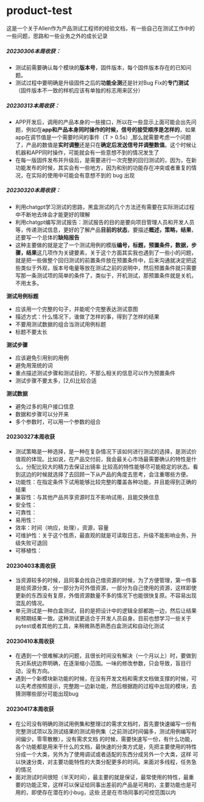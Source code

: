 # product-test
这是一个关于Allen作为产品测试工程师的经验文档，有一些自己在测试工作中的一些问题，思路和一些业务之外的成长记录


##### 20230306本周收获：
- 测试前需要确认每个模块的**版本号**，固件版本，每个固件版本存在的已知问题。
- 测试过程中要明确是升级固件之后的**功能全测**还是针对Bug Fix的**专门测试**（固件版本不一致的样机应该有单独的标志用来区分）


##### 20230313本周收获：
- APP开发后，调用的产品本身的一些接口，所以在一些显示上面可能会出先问题，例如在**app和产品本身同时操作的时候，信号的接受顺序是怎样的**，如果app在调节值是一个需要时间的事件（T > 0.5s）,那么就需要考虑一个问题了，产品的数值是**实时调整**还是只在**确定后发送信号并调整数值**。这个时候让机器和APP同时操作，可能就会有一些意想不到的情况发生了
- 在每一版固件发布并升级后，是需要进行一次完整的回归测试的，因为，在新功能发布的时候，其实会有一些地方，因为和别的功能存在冲突或者重复的情况，在实际的使用中可能会有意想不到的
 bug 出现
 
 
##### 20230320本周收获：
- 利用chatgpt学习测试的思路，黑盒测试的几个方法还有需要在实际测试过程中不断地去体会才能更好的理解
- 利用chatgpt编写测试报告：测试报告的目的是要向项目管理人员和开发人员等，传递测试信息，更好的了解产品**目前的状态**，要描述**概述，策略，结果**，还要写一个总体的**缺陷报告**
- 这种主要做的就是定了一个测试用例的模版**编号，标题，预置条件，数据，步骤，结果**这几项作为关键要素，关于这个方面其实我也遇到了一些小的问题，就是把一些做整个回归测试的前置条件放在预置条件中，后来沟通就决定把这些类似于外观，版本号电量等放在测试之前的说明中，然后预置条件就只需要写那一条测试项的简单的条件了，类似于，开机测试，那预置条件就是关机，不用太多。

**测试用例标题**
- 应该用一个完整的句子，并能呢个完整表达测试意图
- 描述方式：什么情况下，谁做了怎样的事，得到了怎样的结果
- 不要用测试数据的组合当测试用例标题
- 标题不要太长

**测试步骤**
- 应该避免引用别的用例
- 避免用笼统的词
- 重点描述测试步骤和测试目的，不那么相关的信息可以作为预置条件
- 测试步骤不要太多，[2,6]比较合适

**测试数据**
- 避免过多的用户接口信息
- 数据和步骤可以分开来
- 多个参数时，可以用一个参数的组合


#### 20230327本周收获
- 测试策略是一种选择，是一种在复杂情况下该如何进行测试的选择，是测试价值观的体现。比如说，在产品交付前，我会最关心市场最需要确认的特性是什么，分配比较大的精力去保证出镜率
比较高的特性能够尽可能稳定的状态。看到这边的时候就选择了去回顾一下从产品的角度去思考，会注重哪些方便。
- 功能性：在指定条件下试用能够比较完整的覆盖各种功能，并且能得到正确的结果
- 兼容性：与其他产品共享资源时互不影响试用，且能交换信息
- 安全性：
- 可靠性：
- 易用性：
- 效率：时间（响应，处理），资源，容量
- 可维护性：关于这个性质，最直观的就是可读取日志，升级不能影响业务，升级失败可退回
- 可移植性：


#### 20230403本周收获
- 当资源较多的时候，且同事会找自己借资源的时候，为了方便管理，第一件事是给资源分类，分一部分为可外借资源，一部分为自己使用的资源，这样即使更新的东西没有复原，外借资源数量不多的情况下也能很快复原。不容易出现混乱的情况。
- 单元测试是一种白盒测试，目的是把设计中的逻辑全部都跑一边，然后让结果和预期结果一致。这种测试更适合于开发人员自身。目前也想学习一些关于pytest或者其他的工具，来稍微熟悉熟悉白盒测试和自动化测试


#### 20230410本周收获
- 在遇到一个很难解决的问题，且很长时间没有解决（一个月以上）时，要做到先对系统边界明确，在逐渐缩小范围。一味的修改参数，只会导致，盲目行动，没有方向。
- 遇到一个新模块新功能的时候，在没有开发文档和需求文档做支撑的时候，可以先考虑按照提示，完整跑一边新功能，然后根据跑的过程中出现的模块，去猜测哪些部分可能出现bug

#### 20230417本周收获
- 在公司没有明确的测试用例集和整理过的需求文档时，首先要快速编写一份有完整测试项以及测试结果的测试用例集（之前测试时间偏多，测试用例编写时间偏少，零零散散），没有需求文档
的时候，需要快速写一份，有什么功能，各个功能都是用来干什么的文档，最快速的分类方式是，先把主要使用的特性分成一个大类，另外为了使用调试或者适配的东西分成另外一个大类，这样
可以快速分类，对主要功能特性的大类分配更多的时间。来面对多线程，任务急的情况
- 面对测试时间很短（半天时间），最主要的就是保证，最常使用的特性，最重要的功能正常，这样可以保证给同事出差前的产品是可用的，主要功能也是可用的，即使存在潜在的小bug，这些
还是在市场同事的可控范围以内
